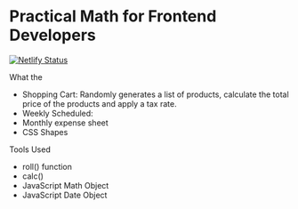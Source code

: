# Practical Math for Frontend Developers

[![Netlify Status](https://api.netlify.com/api/v1/badges/f5e96cd4-45dd-4245-8d6d-3ada358c6199/deploy-status)](https://app.netlify.com/sites/compassionate-swirles-0c938d/deploys)

What the
- Shopping Cart: Randomly generates a list of products, calculate the total price of the products and apply a tax rate.
- Weekly Scheduled: 
- Monthly expense sheet
- CSS Shapes


Tools Used
- roll() function
- calc()
- JavaScript Math Object
- JavaScript Date Object